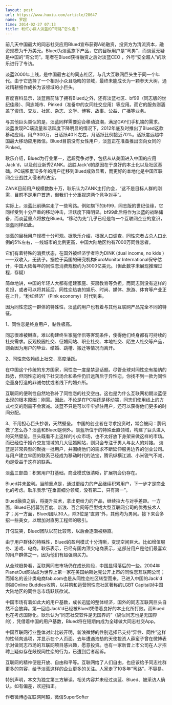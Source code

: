```yaml
---
layout: post
url: https://www.huxiu.com/article/28647
name: 罗超
time: 2014-02-27 07:13
title: 粉红小巨人淡蓝的“弯路”怎么走？
---
```

前几天中国最大的同志社交应用Blued宣布获得A轮融资，投资方为清流资本，融资规模为千万美元。Blued为淡蓝旗下产品，它的目标用户是“弯男”，而淡蓝无疑是中国的“弯公司”。笔者在Blued获得融资之后对淡蓝CEO ，外号“安全超人”的耿乐进行了专访。

淡蓝2000年上线，是中国最古老的同志社区，与几大互联网巨头生于同一个年代。由于它选择了一个相对小众且隐晦的领域，最终未能成长为一颗参天大树，通过精耕细作成长为该领域的小巨头。

百度百科显示，淡蓝目前除了拥有Blued之外，还有淡蓝社区、bf99（同志版的世纪佳缘）、同志城市、Pinked（准备中的女同社交应用）等应用。而它的服务则涵盖了资讯、交友、社区、杂志、文学、博客、故事、公益、广播等业务。

与其他巨头类似的是，淡蓝同样需要迎合移动浪潮，满足GAY们手机端的需求。淡蓝发现PC端流量和活跃度下降明显的情况下，2012年底及时推出了Blued这款移动应用。用户300万，日活跃40%左右，月活跃比例接近70%。活跃度远超中国最大移动应用微信。Blued目前没有女性用户，淡蓝正在准备推出面向女同的Pinked。

耿乐介绍，Blued为行业第一，远超竞争对手，包括从从美国进入中国的应用Jack'd，以及创业新秀ZANK。战胜Jack'd的原因在于良好的本土化以及社区基础。PC端积累10多年的用户迁移到Blued成效显著，而更好的本地化是中国互联网企业战胜入侵者的法宝。

ZANK目前用户规模数数十万，耿乐认为ZANK主打约会，“这不是目标人群的刚需，目前不是用户首选，但我们十分重视这两个竞争对手”。

实际上，淡蓝此前确实走了一些弯路。例如旗下的bf99，同志版的世纪佳缘，它同样受到十分严重的移动冲击，活跃度下降明显。bf99此后将作为淡蓝的战略储备，而淡蓝重点将放在Blued。“移动为先”几乎已经是每一个互联网企业的意识，淡蓝同样如此。

淡蓝的目标用户规模十分可观。据耿乐介绍，根据人口调查，同性恋者占总人口比例的5%左右，一线城市的比例更高，中国大陆地区约有7000万同性恋者。

它们有着特殊的消费状态，在国外被经济学者称为DINK (dual income, no kids )——双收入，无孩子。据位于英国的研究机构EuroMonitor International保守估计，中国大陆每年的同性恋消费规模约为3000亿美元。（但此数字未展现推理过程，存疑）

简单地讲，中国的年轻人大都有组建家庭、买房教育等负担，而同志则没有这样的负担，或者可以将其延后。同性恋热衷的娱乐、时尚、媒体、旅游、体育等产业正在上升，“粉红经济”（Pink economy）时代到来。

因为同性恋这一群体的特殊性，淡蓝的用户也有着与其他互联网产品完全不同的特征。

1、同性恋是终身用户，黏性极高。

同志很难被掰直，难以构建终生家庭伴侣等客观条件，使得他们终身都有可持续的社交需求。反观校园社交、征婚网站、职业社交、本地社交、陌生人社交等产品，则会因为用户的毕业、结婚、跳槽、搬迁等情况而离开。

2、同性恋依赖线上社交，高度活跃。

在中国这个传统的东方国家，同性恋一度是禁忌话题。尽管全球对同性恋有接纳的趋势，但同性恋的线下社交场合和条件仍旧远落后于异性恋，你找不到一款为同性恋量身打造的非诚勿扰或者线下的婚介所。

互联网的便利性自然地弥补了同性恋的社交空白。这也是为什么互联网初期淡蓝便出现的根本原因：刚需。因此，不论是在PC端还是移动端，同志们使用线上的方式社交的刚需不会衰减。淡蓝不只是可以牢牢抓住用户，还可以获得他们更多的时间分配。

3、不用担心巨头抄袭，天然壁垒。 中国的创业者在寻求投资时，常会被问：腾讯做了怎么办？淡蓝和Blued是例外。淡蓝所位于的特殊垂直领域，构建了巨头进入的天然壁垒。巨头既看不上这样的小众市场，也不太好放下身架来做这样的市场。而已经位于婚介交友领域的几大征婚网站，则只会专注于男人与女人的对接。 淡蓝是非常典型的聚拢一批用户，并围绕他们的需求不断延伸服务边界的创业公司。与用户建立牢固的联系已经成为移动时代的法宝，腾讯纵横江湖、小米锐气不减，均是受益于这样的联系。

淡蓝三部曲：积累用户打基础，商业模式很清晰，扩展机会仍存在。

Blued并未盈利。当前重点是，通过更给力的产品继续积累用户，下一步才是商业化的考虑。耿乐表示“在垂直细分领域，没有第二，只有第一”。

Blued融资之后，将提升技术，拿出更给力的产品，继续拉大与对手差距。一方面，Blued已招募到百度、新浪、百合网等巨型或大型互联网公司的优秀技术人才；另一方面，Blued团队30人，除3位是“直男”外，其他均为男同。接下来会多招一些美女，以增加对直男工程师的吸引。

开句玩笑，Blued团队以前比较弯，以后会逐渐被掰直。

由于用户群体的特殊性，Blued的盈利模式十分清晰，变现空间巨大。比如增值服务、游戏、电商。耿乐表示，已经有国内顶尖电商表示，这部分用户是他们最喜欢的用户群体之一，因为他们有超强购买力。

从全球趋势看，互联网同志市场仍在成长阶段，中国显得落后的一些。2004年PlanetOut网站成为世界上第一家在美国纳斯达克公开上市的同性恋互联网公司；而知名的设计类电商fab.com也是从同性恋社区转型而来。已进入中国的Jack'd刚被Online Buddies收购，以并购和运营同性恋社区著称的LGBT Capital对中国大陆地区的同性恋市场跃跃欲试。

中国市场有着如此大的用户基数，成长迅猛的整体经济，国外的同志互联网巨头自然不会放弃。第一回合Jack'd已经被Blued凭借着良好的本土化所打败。而Blued也在考虑国际化。耿乐认为“同志社交软件是无国界的”（貌似同志也是无国界的），凭借着中国的用户基数，Blued将在短期内成为全球做大同志社交App。

中国互联网行业整体对此比较开明，新浪微博的性别选择已支持“异性、同性”这样的性倾向选项，并显示在个人页面。去年遭遇浩劫的天使投资人薛蛮子曾在微博表示对做同志市场的互联网项目感兴趣，愿意投资。也有一家新晋上市公司在人才招聘上疑似存在歧视同性恋的行为，已遭到后者起诉。

互联网的精神便是开放、自由和平等。互联网给了人们自由，也应该给予同志社群更多的包容，给予淡蓝这样的企业更多的关注。人家走了10多年“弯路”，不容易。

特别声明，本文为独立第三方解读。相关内容并未经过淡蓝、Blued、被采访人确认。如有偏差，欢迎指正。

作者微博@互联网阿超，微信SuperSofter

